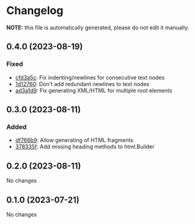 # Changelog

**NOTE:** this file is automatically generated, please do not edit it manually.

<!-- new section -->

## 0.4.0 (2023-08-19)

### Fixed

* [cfd3a5c](https://github.com/yorickpeterse/inko-builder/commit/cfd3a5c): Fix indenting/newlines for consecutive text nodes
* [1d12760](https://github.com/yorickpeterse/inko-builder/commit/1d12760): Don't add redundant newlines to text nodes
* [ad3a1d9](https://github.com/yorickpeterse/inko-builder/commit/ad3a1d9): Fix generating XML/HTML for multiple root elements

## 0.3.0 (2023-08-11)

### Added

* [df766b9](https://github.com/yorickpeterse/inko-builder/commit/df766b9): Allow generating of HTML fragments
* [378335f](https://github.com/yorickpeterse/inko-builder/commit/378335f): Add missing heading methods to html.Builder

## 0.2.0 (2023-08-11)

No changes

## 0.1.0 (2023-07-21)

No changes
